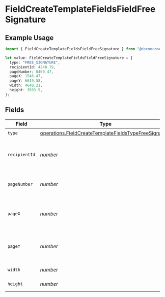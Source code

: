 # FieldCreateTemplateFieldsFieldFreeSignature

## Example Usage

```typescript
import { FieldCreateTemplateFieldsFieldFreeSignature } from "@documenso/sdk-typescript/models/operations";

let value: FieldCreateTemplateFieldsFieldFreeSignature = {
  type: "FREE_SIGNATURE",
  recipientId: 4240.79,
  pageNumber: 8469.47,
  pageX: 1546.47,
  pageY: 6619.58,
  width: 4640.21,
  height: 3583.9,
};
```

## Fields

| Field                                                                                                                          | Type                                                                                                                           | Required                                                                                                                       | Description                                                                                                                    |
| ------------------------------------------------------------------------------------------------------------------------------ | ------------------------------------------------------------------------------------------------------------------------------ | ------------------------------------------------------------------------------------------------------------------------------ | ------------------------------------------------------------------------------------------------------------------------------ |
| `type`                                                                                                                         | [operations.FieldCreateTemplateFieldsTypeFreeSignature](../../models/operations/fieldcreatetemplatefieldstypefreesignature.md) | :heavy_check_mark:                                                                                                             | N/A                                                                                                                            |
| `recipientId`                                                                                                                  | *number*                                                                                                                       | :heavy_check_mark:                                                                                                             | The ID of the recipient to create the field for.                                                                               |
| `pageNumber`                                                                                                                   | *number*                                                                                                                       | :heavy_check_mark:                                                                                                             | The page number the field will be on.                                                                                          |
| `pageX`                                                                                                                        | *number*                                                                                                                       | :heavy_check_mark:                                                                                                             | The X coordinate of where the field will be placed.                                                                            |
| `pageY`                                                                                                                        | *number*                                                                                                                       | :heavy_check_mark:                                                                                                             | The Y coordinate of where the field will be placed.                                                                            |
| `width`                                                                                                                        | *number*                                                                                                                       | :heavy_check_mark:                                                                                                             | The width of the field.                                                                                                        |
| `height`                                                                                                                       | *number*                                                                                                                       | :heavy_check_mark:                                                                                                             | The height of the field.                                                                                                       |